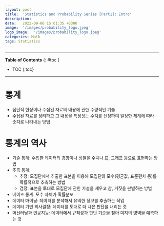 ```yaml
---
layout: post
title:  'Statistics and Probability Series [Part1]: Intro'
description: 
date:   2022-09-06 15:01:35 +0300
image:  '/images/probability_logo.jpeg'
logo_image:  '/images/probability_logo.jpeg'
categories: Math
tags: Statistics
---
```

---

**Table of Contents**
{: #toc }
*  TOC
{:toc}

---

# 통계

- 집단적 현상이나 수집된 자료의 내용에 관한 수량적인 기술
- 수집된 자료를 정리하고 그 내용을 특징짓는 수치를 산정하여 일정한 체계에 따라 숫자로 나타내는 방법

# 통계의 역사

- 기술 통계: 수집한 데이터의 경향이나 성질을 수치나 표, 그래프 등으로 표현하는 방법
- 추측 통계: 
  - 추정: 모집단에서 추출한 표본을 이용해 모집단의 모수(평균값, 표준편차 등)를 확률적으로 추측하는 방법
  - 검정: 표본을 토대로 모집단에 관한 가설을 세우고 참, 거짓을 판별하는 방법
- 베이즈 통계: 모수 자체가 확률분포
- 데이터 마이닝: 데이터를 분석해서 유익한 정보를 추출하는 작업
- 데이터 기반 의사결정: 데이터를 토대로 더 나은 판단을 내리는 것
- 머신러닝과 인공지능: 데이터에서 규칙성과 판단 기준을 찾아 미지의 영역을 예측하는 것

